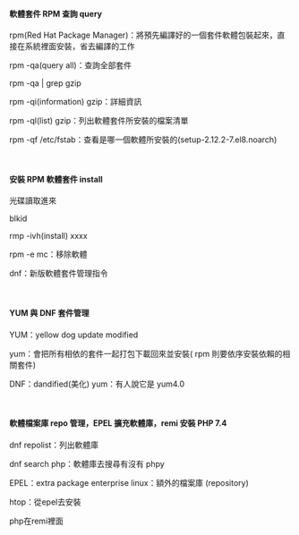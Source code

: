 ####  軟體套件 RPM 查詢 query 

rpm(Red Hat Package Manager)：將預先編譯好的一個套件軟體包裝起來，直接在系統裡面安裝，省去編譯的工作

rpm -qa(query all)：查詢全部套件

rpm -qa | grep gzip

rpm -qi(information) gzip：詳細資訊

rpm -ql(list) gzip：列出軟體套件所安裝的檔案清單

rpm -qf /etc/fstab：查看是哪一個軟體所安裝的(setup-2.12.2-7.el8.noarch)

<br/>

#### 安裝 RPM 軟體套件 install

光碟讀取進來

blkid 

rmp -ivh(install) xxxx

rpm -e mc：移除軟體

dnf：新版軟體套件管理指令

<br/>


#### YUM 與 DNF 套件管理

YUM：yellow dog update modified

yum：會把所有相依的套件一起打包下載回來並安裝( rpm 則要依序安裝依賴的相關套件)

DNF：dandified(美化) yum：有人說它是 yum4.0


<br/>


#### 軟體檔案庫 repo 管理，EPEL 擴充軟體庫，remi 安裝 PHP 7.4

dnf repolist：列出軟體庫

dnf search php：軟體庫去搜尋有沒有 phpy

EPEL：extra package enterprise linux：額外的檔案庫 (repository)

htop：從epel去安裝

php在remi裡面